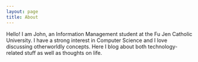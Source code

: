 ```yaml
---
layout: page
title: About
---
```


<p class="message">
  Hello! I am John, an Information Management student at the Fu Jen Catholic University. I have a strong interest in Computer Science and I love discussing otherworldly concepts. Here I blog about both technology-related stuff as well as thoughts on life. 
</p>
